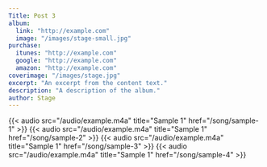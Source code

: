 ```yaml
---
Title: Post 3
album:
  link: "http://example.com"
  image: "/images/stage-small.jpg"
purchase:
  itunes: "http://example.com"
  google: "http://example.com"
  amazon: "http://example.com"
coverimage: "/images/stage.jpg"
excerpt: "An excerpt from the content text."
description: "A description of the album."
author: Stage
---
```

{{< audio src="/audio/example.m4a" title="Sample 1" href="/song/sample-1" >}}
{{< audio src="/audio/example.m4a" title="Sample 1" href="/song/sample-2" >}}
{{< audio src="/audio/example.m4a" title="Sample 1" href="/song/sample-3" >}}
{{< audio src="/audio/example.m4a" title="Sample 1" href="/song/sample-4" >}}
